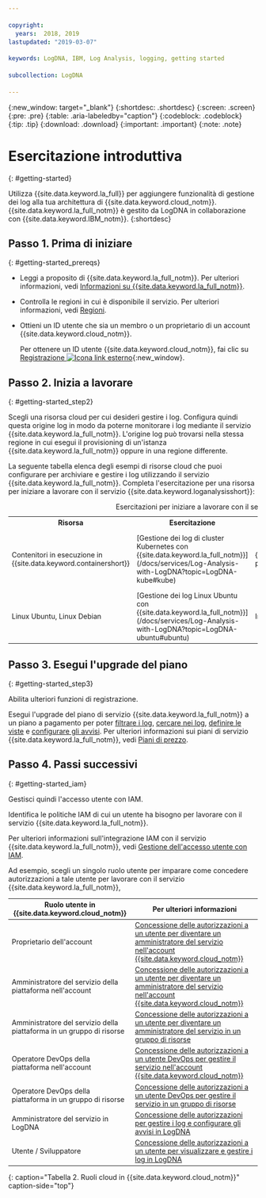 ```yaml
---

copyright:
  years:  2018, 2019
lastupdated: "2019-03-07"

keywords: LogDNA, IBM, Log Analysis, logging, getting started

subcollection: LogDNA

---
```


{:new_window: target="_blank"}
{:shortdesc: .shortdesc}
{:screen: .screen}
{:pre: .pre}
{:table: .aria-labeledby="caption"}
{:codeblock: .codeblock}
{:tip: .tip}
{:download: .download}
{:important: .important}
{:note: .note}

# Esercitazione introduttiva
{: #getting-started}

Utilizza {{site.data.keyword.la_full}} per aggiungere funzionalità di gestione dei log alla tua architettura di {{site.data.keyword.cloud_notm}}. {{site.data.keyword.la_full_notm}} è gestito da LogDNA in collaborazione con {{site.data.keyword.IBM_notm}}.
{:shortdesc}


## Passo 1. Prima di iniziare
{: #getting-started_prereqs}

* Leggi a proposito di {{site.data.keyword.la_full_notm}}. Per ulteriori informazioni, vedi [Informazioni su {{site.data.keyword.la_full_notm}}](/docs/services/Log-Analysis-with-LogDNA?topic=LogDNA-about#about).
* Controlla le regioni in cui è disponibile il servizio. Per ulteriori informazioni, vedi [Regioni](/docs/services/Log-Analysis-with-LogDNA?topic=LogDNA-about#overview_regions).
* Ottieni un ID utente che sia un membro o un proprietario di un account {{site.data.keyword.cloud_notm}}. 

    Per ottenere un ID utente {{site.data.keyword.cloud_notm}}, fai clic su [Registrazione ![Icona link esterno](../../icons/launch-glyph.svg "Icona link esterno")](https://cloud.ibm.com/login){:new_window}.



## Passo 2. Inizia a lavorare
{: #getting-started_step2}

Scegli una risorsa cloud per cui desideri gestire i log. Configura quindi questa origine log in modo da poterne monitorare i log mediante il servizio {{site.data.keyword.la_full_notm}}. L'origine log può trovarsi nella stessa regione in cui esegui il provisioning di un'istanza {{site.data.keyword.la_full_notm}} oppure in una regione differente.

La seguente tabella elenca degli esempi di risorse cloud che puoi configurare per archiviare e gestire i log utilizzando il servizio {{site.data.keyword.la_full_notm}}. Completa l'esercitazione per una risorsa per iniziare a lavorare con il servizio {{site.data.keyword.loganalysisshort}}:

<table>
  <caption>Esercitazioni per iniziare a lavorare con il servizio {{site.data.keyword.la_full_notm}} </caption>
  <tr>
    <th>Risorsa</th>
    <th>Esercitazione</th>
    <th>Ambiente</th>
    <th>Scenario</th>
  </tr>
  <tr>
    <td>Contenitori in esecuzione in {{site.data.keyword.containershort}}</td>
    <td>[Gestione dei log di cluster Kubernetes con {{site.data.keyword.la_full_notm}}](/docs/services/Log-Analysis-with-LogDNA?topic=LogDNA-kube#kube)</td>
    <td>{{site.data.keyword.cloud_notm}} pubblico </td>
    <td>![{{site.data.keyword.containershort}} e {{site.data.keyword.la_full_notm}}](images/kube.png "{{site.data.keyword.containershort}} e {{site.data.keyword.la_full_notm}}")</td>
  </tr>
  <tr>
    <td>Linux Ubuntu, Linux Debian</td>
    <td>[Gestione dei log Linux Ubuntu con {{site.data.keyword.la_full_notm}}](/docs/services/Log-Analysis-with-LogDNA?topic=LogDNA-ubuntu#ubuntu)</td>
    <td>In loco</td>
    <td>![Server Ubuntu e {{site.data.keyword.la_full_notm}}](images/ubuntu.png "Server Ubuntu e {{site.data.keyword.la_full_notm}}")</td>
  </tr>
</table>



## Passo 3. Esegui l'upgrade del piano
{: #getting-started_step3}

Abilita ulteriori funzioni di registrazione.

Esegui l'upgrade del piano di servizio {{site.data.keyword.la_full_notm}} a un piano a pagamento per poter [filtrare i log](/docs/services/Log-Analysis-with-LogDNA?topic=LogDNA-view_logs#view_logs_step5), [cercare nei log](/docs/services/Log-Analysis-with-LogDNA?topic=LogDNA-view_logs#view_logs_step6), [definire le viste](/docs/services/Log-Analysis-with-LogDNA?topic=LogDNA-view_logs#view_logs_step7) e [configurare gli avvisi](https://docs.logdna.com/docs/alerts). Per ulteriori informazioni sui piani di servizio {{site.data.keyword.la_full_notm}}, vedi [Piani di prezzo](/docs/services/Log-Analysis-with-LogDNA?topic=LogDNA-about#overview_pricing_plans).

## Passo 4. Passi successivi 
{: #getting-started_iam}

Gestisci quindi l'accesso utente con IAM.

Identifica le politiche IAM di cui un utente ha bisogno per lavorare con il servizio {{site.data.keyword.la_full_notm}}.

Per ulteriori informazioni sull'integrazione IAM con il servizio {{site.data.keyword.la_full_notm}}, vedi [Gestione dell'accesso utente con IAM](/docs/services/Log-Analysis-with-LogDNA?topic=LogDNA-iam#iam).

Ad esempio, scegli un singolo ruolo utente per imparare come concedere autorizzazioni a tale utente per lavorare con il servizio {{site.data.keyword.la_full_notm}}, 

| Ruolo utente in {{site.data.keyword.cloud_notm}} | Per ulteriori informazioni                     |
|-----------------------------------------------------|------------------------------------------|
| Proprietario dell'account                                       | [Concessione delle autorizzazioni a un utente per diventare un amministratore del servizio nell'account {{site.data.keyword.cloud_notm}}](/docs/services/Log-Analysis-with-LogDNA?topic=LogDNA-work_iam#admin_account) |
| Amministratore del servizio della piattaforma nell'account       | [Concessione delle autorizzazioni a un utente per diventare un amministratore del servizio nell'account {{site.data.keyword.cloud_notm}}](/docs/services/Log-Analysis-with-LogDNA?topic=LogDNA-work_iam#admin_account) |
| Amministratore del servizio della piattaforma in un gruppo di risorse  | [Concessione delle autorizzazioni a un utente per diventare un amministratore del servizio in un gruppo di risorse](/docs/services/Log-Analysis-with-LogDNA?topic=LogDNA-work_iam#admin_rg) |
| Operatore DevOps della piattaforma nell'account           | [Concessione delle autorizzazioni a un utente DevOps per gestire il servizio nell'account {{site.data.keyword.cloud_notm}}](/docs/services/Log-Analysis-with-LogDNA?topic=LogDNA-work_iam#devops_account) |
| Operatore DevOps della piattaforma in un gruppo di risorse        | [Concessione delle autorizzazioni a un utente DevOps per gestire il servizio in un gruppo di risorse](/docs/services/Log-Analysis-with-LogDNA?topic=LogDNA-work_iam#devops_rg) |
| Amministratore del servizio in LogDNA                     | [Concessione delle autorizzazioni per gestire i log e configurare gli avvisi in LogDNA](/docs/services/Log-Analysis-with-LogDNA?topic=LogDNA-work_iam#admin_user_logdna)              |
| Utente / Sviluppatore                                    | [Concessione delle autorizzazioni a un utente per visualizzare e gestire i log in LogDNA](/docs/services/Log-Analysis-with-LogDNA?topic=LogDNA-work_iam#user_logdna)               |
{: caption="Tabella 2. Ruoli cloud in {{site.data.keyword.cloud_notm}}" caption-side="top"}


